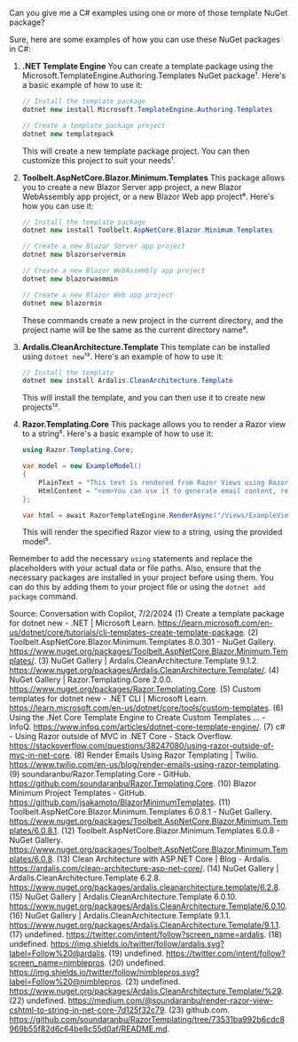 Can you give me a C# examples using one or more of those template NuGet package?

Sure, here are some examples of how you can use these NuGet packages in C#:

1. **.NET Template Engine**
   You can create a template package using the Microsoft.TemplateEngine.Authoring.Templates NuGet package¹. Here's a basic example of how to use it:

   ```csharp
   // Install the template package
   dotnet new install Microsoft.TemplateEngine.Authoring.Templates

   // Create a template package project
   dotnet new templatepack
   ```

   This will create a new template package project. You can then customize this project to suit your needs¹.

2. **Toolbelt.AspNetCore.Blazor.Minimum.Templates**
   This package allows you to create a new Blazor Server app project, a new Blazor WebAssembly app project, or a new Blazor Web app project⁸. Here's how you can use it:

   ```csharp
   // Install the template package
   dotnet new install Toolbelt.AspNetCore.Blazor.Minimum.Templates

   // Create a new Blazor Server app project
   dotnet new blazorservermin

   // Create a new Blazor WebAssembly app project
   dotnet new blazorwasmmin

   // Create a new Blazor Web app project
   dotnet new blazormin
   ```

   These commands create a new project in the current directory, and the project name will be the same as the current directory name⁸.

3. **Ardalis.CleanArchitecture.Template**
   This template can be installed using `dotnet new`¹². Here's an example of how to use it:

   ```csharp
   // Install the template
   dotnet new install Ardalis.CleanArchitecture.Template
   ```

   This will install the template, and you can then use it to create new projects¹².

4. **Razor.Templating.Core**
   This package allows you to render a Razor view to a string⁵. Here's a basic example of how to use it:

   ```csharp
   using Razor.Templating.Core;

   var model = new ExampleModel()
   {
       PlainText = "This text is rendered from Razor Views using Razor.Templating.Core",
       HtmlContent = "<em>You can use it to generate email content, report generation and so on</em>"
   };

   var html = await RazorTemplateEngine.RenderAsync("/Views/ExampleView.cshtml", model);
   ```

   This will render the specified Razor view to a string, using the provided model⁵.

Remember to add the necessary `using` statements and replace the placeholders with your actual data or file paths. Also, ensure that the necessary packages are installed in your project before using them. You can do this by adding them to your project file or using the `dotnet add package` command.

Source: Conversation with Copilot, 7/2/2024
(1) Create a template package for dotnet new - .NET | Microsoft Learn. https://learn.microsoft.com/en-us/dotnet/core/tutorials/cli-templates-create-template-package.
(2) Toolbelt.AspNetCore.Blazor.Minimum.Templates 8.0.301 - NuGet Gallery. https://www.nuget.org/packages/Toolbelt.AspNetCore.Blazor.Minimum.Templates/.
(3) NuGet Gallery | Ardalis.CleanArchitecture.Template 9.1.2. https://www.nuget.org/packages/Ardalis.CleanArchitecture.Template/.
(4) NuGet Gallery | Razor.Templating.Core 2.0.0. https://www.nuget.org/packages/Razor.Templating.Core.
(5) Custom templates for dotnet new - .NET CLI | Microsoft Learn. https://learn.microsoft.com/en-us/dotnet/core/tools/custom-templates.
(6) Using the .Net Core Template Engine to Create Custom Templates ... - InfoQ. https://www.infoq.com/articles/dotnet-core-template-engine/.
(7) c# - Using Razor outside of MVC in .NET Core - Stack Overflow. https://stackoverflow.com/questions/38247080/using-razor-outside-of-mvc-in-net-core.
(8) Render Emails Using Razor Templating | Twilio. https://www.twilio.com/en-us/blog/render-emails-using-razor-templating.
(9) soundaranbu/Razor.Templating.Core - GitHub. https://github.com/soundaranbu/Razor.Templating.Core.
(10) Blazor Minimum Project Templates - GitHub. https://github.com/jsakamoto/BlazorMinimumTemplates.
(11) Toolbelt.AspNetCore.Blazor.Minimum.Templates 6.0.8.1 - NuGet Gallery. https://www.nuget.org/packages/Toolbelt.AspNetCore.Blazor.Minimum.Templates/6.0.8.1.
(12) Toolbelt.AspNetCore.Blazor.Minimum.Templates 6.0.8 - NuGet Gallery. https://www.nuget.org/packages/Toolbelt.AspNetCore.Blazor.Minimum.Templates/6.0.8.
(13) Clean Architecture with ASP.NET Core | Blog - Ardalis. https://ardalis.com/clean-architecture-asp-net-core/.
(14) NuGet Gallery | Ardalis.CleanArchitecture.Template 6.2.8. https://www.nuget.org/packages/ardalis.cleanarchitecture.template/6.2.8.
(15) NuGet Gallery | Ardalis.CleanArchitecture.Template 6.0.10. https://www.nuget.org/packages/Ardalis.CleanArchitecture.Template/6.0.10.
(16) NuGet Gallery | Ardalis.CleanArchitecture.Template 9.1.1. https://www.nuget.org/packages/Ardalis.CleanArchitecture.Template/9.1.1.
(17) undefined. https://twitter.com/intent/follow?screen_name=ardalis.
(18) undefined. https://img.shields.io/twitter/follow/ardalis.svg?label=Follow%20@ardalis.
(19) undefined. https://twitter.com/intent/follow?screen_name=nimblepros.
(20) undefined. https://img.shields.io/twitter/follow/nimblepros.svg?label=Follow%20@nimblepros.
(21) undefined. https://www.nuget.org/packages/Ardalis.CleanArchitecture.Template/%29.
(22) undefined. https://medium.com/@soundaranbu/render-razor-view-cshtml-to-string-in-net-core-7d125f32c79.
(23) github.com. https://github.com/soundaranbu/RazorTemplating/tree/73531ba992b6cdc8969b55f82d6c64be8c55d0af/README.md.
